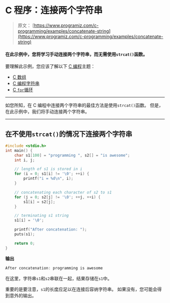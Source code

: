 # C 程序：连接两个字符串

> 原文： [https://www.programiz.com/c-programming/examples/concatenate-string](https://www.programiz.com/c-programming/examples/concatenate-string)

#### 在此示例中，您将学习手动连接两个字符串，而无需使用`strcat()`函数。

要理解此示例，您应该了解以下 [C 编程](/c-programming "C tutorial")主题：

*   [C 数组](/c-programming/c-arrays)
*   [C 编程字符串](/c-programming/c-strings)
*   [C `for`循环](/c-programming/c-for-loop)

* * *

如您所知，在 C 编程中连接两个字符串的最佳方法是使用`strcat()`函数。 但是，在此示例中，我们将手动连接两个字符串。

* * *

## 在不使用`strcat()`的情况下连接两个字符串

```c
#include <stdio.h>
int main() {
    char s1[100] = "programming ", s2[] = "is awesome";
    int i, j;

    // length of s1 is stored in i
    for (i = 0; s1[i] != '\0'; ++i) {
        printf("i = %d\n", i);
    }

    // concatenating each character of s2 to s1
    for (j = 0; s2[j] != '\0'; ++j, ++i) {
        s1[i] = s2[j];
    }

    // terminating s1 string
    s1[i] = '\0';

    printf("After concatenation: ");
    puts(s1);

    return 0;
} 
```

**输出**

```c
After concatenation: programming is awesome 
```

在这里，字符串`s1`和`s2`串联在一起，结果存储在`s1`中。

重要的是要注意，`s1`的长度应足以在连接后容纳字符串。 如果没有，您可能会得到意外的输出。